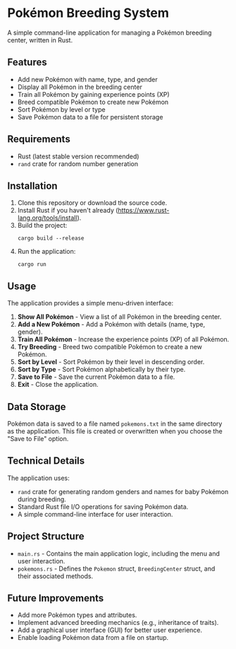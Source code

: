 # Pokémon Breeding System
A simple command-line application for managing a Pokémon breeding center, written in Rust.

## Features
- Add new Pokémon with name, type, and gender
- Display all Pokémon in the breeding center
- Train all Pokémon by gaining experience points (XP)
- Breed compatible Pokémon to create new Pokémon
- Sort Pokémon by level or type
- Save Pokémon data to a file for persistent storage

## Requirements
- Rust (latest stable version recommended)
- `rand` crate for random number generation

## Installation
1. Clone this repository or download the source code.
2. Install Rust if you haven't already (https://www.rust-lang.org/tools/install).
3. Build the project:
   ```
   cargo build --release
   ```
4. Run the application:
   ```
   cargo run
   ```

## Usage
The application provides a simple menu-driven interface:
1. **Show All Pokémon** - View a list of all Pokémon in the breeding center.
2. **Add a New Pokémon** - Add a Pokémon with details (name, type, gender).
3. **Train All Pokémon** - Increase the experience points (XP) of all Pokémon.
4. **Try Breeding** - Breed two compatible Pokémon to create a new Pokémon.
5. **Sort by Level** - Sort Pokémon by their level in descending order.
6. **Sort by Type** - Sort Pokémon alphabetically by their type.
7. **Save to File** - Save the current Pokémon data to a file.
8. **Exit** - Close the application.

## Data Storage
Pokémon data is saved to a file named `pokemons.txt` in the same directory as the application. This file is created or overwritten when you choose the "Save to File" option.

## Technical Details
The application uses:
- `rand` crate for generating random genders and names for baby Pokémon during breeding.
- Standard Rust file I/O operations for saving Pokémon data.
- A simple command-line interface for user interaction.

## Project Structure
- `main.rs` - Contains the main application logic, including the menu and user interaction.
- `pokemons.rs` - Defines the `Pokemon` struct, `BreedingCenter` struct, and their associated methods.

## Future Improvements
- Add more Pokémon types and attributes.
- Implement advanced breeding mechanics (e.g., inheritance of traits).
- Add a graphical user interface (GUI) for better user experience.
- Enable loading Pokémon data from a file on startup.